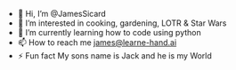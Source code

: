 - 👋 Hi, I’m @JamesSicard
- 👀 I’m interested in cooking, gardening, LOTR & Star Wars
- 🌱 I’m currently learning how to code using python
- 📫 How to reach me james@learne-hand.ai
- ⚡ Fun fact My sons name is Jack and he is my World 

<!---
JamesSicard/JamesSicard is a ✨ special ✨ repository because its `README.md` (this file) appears on your GitHub profile.
You can click the Preview link to take a look at your changes.
--->
